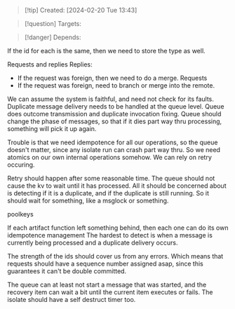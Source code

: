 
>[!tip] Created: [2024-02-20 Tue 13:43]

>[!question] Targets: 

>[!danger] Depends: 

If the id for each is the same, then we need to store the type as well.

Requests and replies
Replies:
- If the request was foreign, then we need to do a merge.
Requests
- If the request was foreign, need to branch or merge into the remote.

We can assume the system is faithful, and need not check for its faults.
Duplicate message delivery needs to be handled at the queue level.
Queue does outcome transmission and duplicate invocation fixing.
Queue should change the phase of messages, so that if it dies part way thru processing, something will pick it up again.

Trouble is that we need idempotence for all our operations, so the queue doesn't matter, since any isolate run can crash part way thru.
So we need atomics on our own internal operations somehow.
We can rely on retry occuring.

Retry should happen after some reasonable time.
The queue should not cause the kv to wait until it has processed.
All it should be concerned about is detecting if it is a duplicate, and if the duplicate is still running.
So it should wait for something, like a msglock or something.

poolkeys

If each artifact function left something behind, then each one can do its own idempotence management
The hardest to detect is when a message is currently being processed and a duplicate delivery occurs.

The strength of the ids should cover us from any errors.
Which means that requests should have a sequence number assigned asap, since this guarantees it can't be double committed.

The queue can at least not start a message that was started, and the recovery item can wait a bit until the current item executes or fails.  The isolate should have a self destruct timer too.